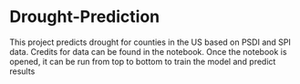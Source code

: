 # Drought-Prediction

This project predicts drought for counties in the US based on PSDI and SPI data. Credits for data can be found in the notebook. Once the notebook is opened, it can be run from top to bottom to train the model and predict results

